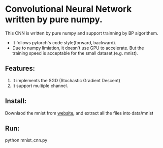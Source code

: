 # Convolutional Neural Network written by pure numpy.
This CNN is written by pure numpy and support trainning by BP algorithem.
* It follows pytorch's code style(forward, backward).
* Due to numpy limiation, it doesn't use GPU to accelerate. But the training speed is acceptable for the small dataset,(e.g. mnist).

## Features:
1. It implements the SGD (Stochastic Gradient Descent)
2. It support multiple channel.

## Install:
Downlaod the mnist from [website](http://yann.lecun.com/exdb/mnist/), and extract all the files into data/mnist

## Run:
python mnist_cnn.py
